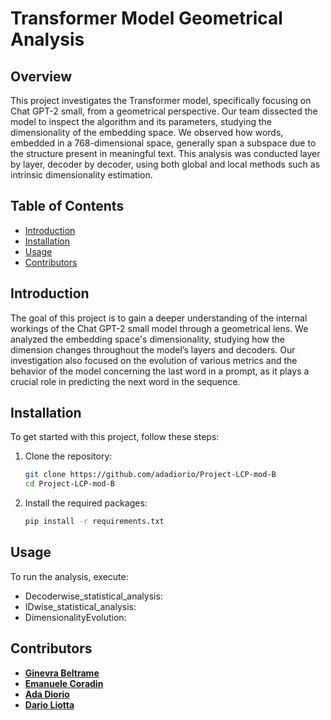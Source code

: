# Transformer Model Geometrical Analysis

## Overview

This project investigates the Transformer model, specifically focusing on Chat GPT-2 small, from a geometrical perspective. Our team dissected the model to inspect the algorithm and its parameters, studying the dimensionality of the embedding space. We observed how words, embedded in a 768-dimensional space, generally span a subspace due to the structure present in meaningful text. This analysis was conducted layer by layer, decoder by decoder, using both global and local methods such as intrinsic dimensionality estimation.

## Table of Contents

- [Introduction](#introduction)
- [Installation](#installation)
- [Usage](#usage)
- [Contributors](#contributors)

## Introduction

The goal of this project is to gain a deeper understanding of the internal workings of the Chat GPT-2 small model through a geometrical lens. We analyzed the embedding space's dimensionality, studying how the dimension changes throughout the model’s layers and decoders. Our investigation also focused on the evolution of various metrics and the behavior of the model concerning the last word in a prompt, as it plays a crucial role in predicting the next word in the sequence.

## Installation

To get started with this project, follow these steps:

1. Clone the repository:
    ```bash
    git clone https://github.com/adadiorio/Project-LCP-mod-B
    cd Project-LCP-mod-B
    ```

2. Install the required packages:
    ```bash
    pip install -r requirements.txt
    ```

## Usage

To run the analysis, execute:
-  Decoderwise_statistical_analysis: 
-  IDwise_statistical_analysis:
-  DimensionalityEvolution:

## Contributors

- **[Ginevra Beltrame](https://github.com/ginevrabeltrame)**
- **[Emanuele Coradin](https://github.com/EmanueleCoradin)**
- **[Ada Diorio](https://github.com/adadiorio)**
- **[Dario Liotta](https://github.com/darioliotta)**

